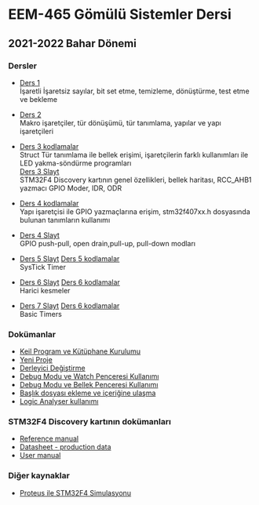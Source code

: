 # EEM-465 Gömülü Sistemler Dersi

## 2021-2022 Bahar Dönemi
### Dersler

- [Ders 1](./dersler/ders01.md)  
  İşaretli İşaretsiz sayılar, bit set etme, temizleme, dönüştürme, test etme ve bekleme

- [Ders 2](./dersler/ders02.md)  
  Makro işaretçiler, tür dönüşümü, tür tanımlama, yapılar ve yapı işaretçileri

- [Ders 3 kodlamalar](./dersler/ders03.md)   
  Struct Tür tanımlama ile bellek erişimi, işaretçilerin farklı kullanımları ile LED yakma-söndürme programları    
  [Ders 3 Slayt](./dersler/ders03.pdf)   
  STM32F4 Discovery kartının genel özellikleri, bellek haritası, RCC_AHB1 yazmacı GPIO Moder, IDR, ODR


- [Ders 4 kodlamalar](./dersler/ders04.md)   
  Yapı işaretçisi ile GPIO yazmaçlarına erişim, stm32f407xx.h dosyasında bulunan tanımların kullanımı
- [Ders 4 Slayt](./dersler/ders04.pdf)   
  GPIO push-pull, open drain,pull-up, pull-down modları

- [Ders 5 Slayt](./dersler/ders05.pdf)  [Ders 5 kodlamalar](./dersler/ders05.md)   
  SysTick Timer

- [Ders 6 Slayt](./dersler/ders06.pdf)  [Ders 6 kodlamalar](./dersler/ders06.md)   
  Harici kesmeler

- [Ders 7 Slayt](./dersler/ders07.pdf)  [Ders 6 kodlamalar](./dersler/ders07.md)   
  Basic Timers


### Dokümanlar
- [Keil Program ve Kütüphane Kurulumu](https://github.com/asenturk/stm32f4/blob/master/Keil_uVision/01_program_ve_kutuphane_kurulumu.pdf)
- [Yeni Proje](https://github.com/asenturk/stm32f4/blob/master/Keil_uVision/09_proje_olu%C5%9Fturma.pdf)
- [Derleyici Değiştirme](https://github.com/asenturk/stm32f4/blob/master/Keil_uVision/04_derleyici_degistirme.pdf)
- [Debug Modu ve Watch Penceresi Kullanımı](https://github.com/asenturk/stm32f4/blob/master/Keil_uVision/05_debug_watch_penceresi.pdf)
- [Debug Modu ve Bellek Penceresi Kullanımı](https://github.com/asenturk/stm32f4/blob/master/Keil_uVision/07_bellek_veri_kontrolu.pdf)
- [Başlık dosyası ekleme ve içeriğine ulaşma](https://github.com/asenturk/stm32f4/blob/master/Keil_uVision/08_baslik_dosyalari.pdf)
- [Logic Analyser kullanımı](https://github.com/asenturk/stm32f4/blob/master/Keil_uVision/11_logic_analyser_kullanimi.pdf)



### STM32F4 Discovery kartının dokümanları
- [Reference manual](https://github.com/asenturk/stm32f4/blob/master/Referanslar/01%20-%20RM0090%20Reference%20manual.pdf)
- [Datasheet - production data](https://github.com/asenturk/stm32f4/blob/master/Referanslar/02%20-%20STM32F407xx%20Datasheet%20-%20production%20data.pdf)
- [User manual](https://github.com/asenturk/stm32f4/blob/master/Referanslar/04%20-%20UM1472%20User%20manual.pdf)


### Diğer kaynaklar
- [Proteus ile STM32F4 Simulasyonu](https://www.youtube.com/watch?v=HrMIRMgGAh0)
